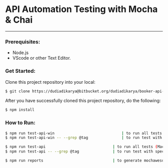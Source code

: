 #  API Automation Testing with Mocha & Chai

---

### Prerequisites:

- Node.js
- VScode or other Text Editor.

### Get Started:
Clone this project repository into your local:
```sh
$ git clone https://dudiadikarya@bitbucket.org/dudiadikarya/booker-api-test.git
```

After you have successfully cloned this project repository, do the following:

```sh
$ npm install
```

### How to Run:

```sh
$ npm run test-api-win                              | to run all tests (Windows)
$ npm run test-api-win -- --grep @tag               | to run test with specific tag (Windows)

$ npm run test-api                              | to run all tests (Mac)
$ npm run test-api -- --grep @tag               | to run test with specific tag (Mac)

$ npm run reports                               | to generate mochawesome report
```
